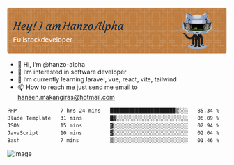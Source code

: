 ![Header](./github-header-image.png)

- 👋 Hi, I’m @hanzo-alpha
- 👀 I’m interested in software developer
- 🌱 I’m currently learning laravel, vue, react, vite, tailwind
- 📫 How to reach me just send me email to hansen.makangiras@hotmail.com 

<!---
hanzo-alpha/hanzo-alpha is a ✨ special ✨ repository because its `README.md` (this file) appears on your GitHub profile.
You can click the Preview link to take a look at your changes.
--->

<!--START_SECTION:waka-->

```txt
PHP              7 hrs 24 mins   █████████████████████▒░░░   85.34 %
Blade Template   31 mins         █▓░░░░░░░░░░░░░░░░░░░░░░░   06.09 %
JSON             15 mins         ▓░░░░░░░░░░░░░░░░░░░░░░░░   02.94 %
JavaScript       10 mins         ▓░░░░░░░░░░░░░░░░░░░░░░░░   02.04 %
Bash             7 mins          ▒░░░░░░░░░░░░░░░░░░░░░░░░   01.46 %
```

<!--END_SECTION:waka-->

![image](https://github.com/hanzo-alpha/hanzo-alpha/assets/111342797/c4bd2977-6123-4017-8652-6e166259b484)

